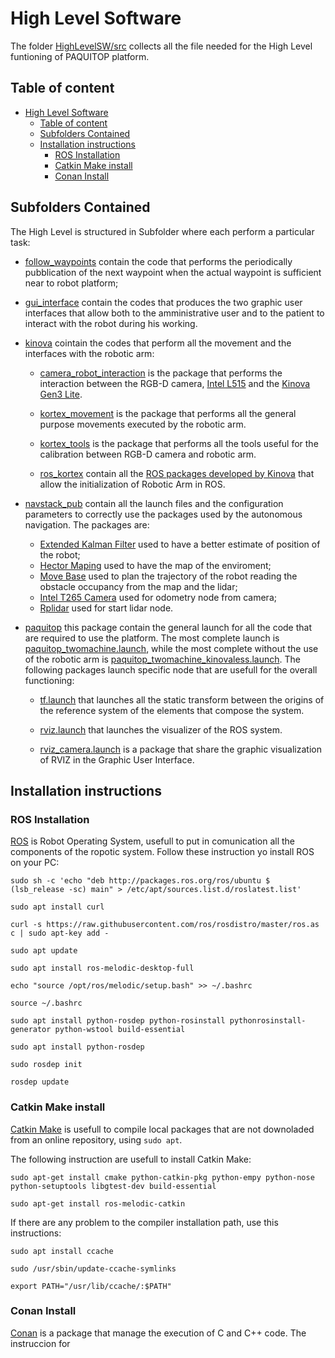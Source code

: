 # High Level Software

The folder [HighLevelSW/src](https://github.com/Seromedises/dot-paquitop/tree/main/HighLevelSW/src) collects all the file needed for the High Level funtioning of PAQUITOP platform.

## Table of content

- [High Level Software](#high-level-software)
  - [Table of content](#table-of-content)
  - [Subfolders Contained](#subfolders-contained)
  - [Installation instructions](#installation-instructions)
    - [ROS Installation](#ros-installation)
    - [Catkin Make install](#catkin-make-install)
    - [Conan Install](#conan-install)

## Subfolders Contained

The High Level is structured in Subfolder where each perform a particular task:

- [follow_waypoints](src/follow_waypoints) contain the code that performs the periodically pubblication of the next waypoint when the actual waypoint is sufficient near to robot platform;
- [gui_interface](src/gui_interface) contain the codes that produces the two graphic user interfaces that allow both to the amministrative user and to the patient to interact with the robot during his working.
- [kinova](src/kinova) cointain the codes that perform all the movement and the interfaces with the robotic arm:

  - [camera_robot_interaction](src/kinova/camera_robot_interaction/) is the package that performs the interaction between the RGB-D camera, [Intel L515](https://www.intelrealsense.com/lidar-camera-l515/) and the [Kinova Gen3 Lite](https://www.kinovarobotics.com/product/gen3-lite-robots).

  - [kortex_movement](src/kinova/kortex_movement/) is the package that performs all the general purpose movements executed by the robotic arm.

  - [kortex_tools](src/kinova/kortex_tools/) is the package that performs all the tools useful for the calibration between RGB-D camera and robotic arm.
  
  - [ros_kortex](src/kinova/ros_kortex/) contain all the [ROS packages developed by Kinova](https://github.com/Kinovarobotics/ros_kortex) that allow the initialization of Robotic Arm in ROS.

- [navstack_pub](src/navstack_pub) contain all the launch files and the configuration parameters to correctly use the packages used by the autonomous navigation. The packages are:
  - [Extended Kalman Filter](http://wiki.ros.org/robot_pose_ekf) used to have a better estimate of position of the robot;
  - [Hector Maping](http://wiki.ros.org/hector_mapping) used to have the map of the enviroment;
  - [Move Base](http://wiki.ros.org/move_base) used to plan the trajectory of the robot reading the obstacle occupancy from the map and the lidar;
  - [Intel T265 Camera](http://wiki.ros.org/realsense2_camera) used for odometry node from camera;
  - [Rplidar](http://wiki.ros.org/rplidar) used for start lidar node.

- [paquitop](src/paquitop) this package contain the general launch for all the code that are required to use the platform. The most complete launch is [paquitop_twomachine.launch](src/paquitop/launch/paquitop_twomachine.launch), while the most complete without the use of the robotic arm is [paquitop_twomachine_kinovaless.launch](src/paquitop/launch/paquitop_twomachine_kinovaless.launch). The following packages launch specific node that are usefull for the overall functioning:

  - [tf.launch](src/paquitop/launch/tf.launch) that launches all the static transform between the origins of the reference system of the elements that compose the system.
  
  - [rviz.launch](src/paquitop/launch/rviz.launch) that launches the visualizer of the ROS system.
  
  - [rviz_camera.launch](src/paquitop/launch/rviz_camera.launch) is a package that share the graphic visualization of RVIZ in the Graphic User Interface.

## Installation instructions

### ROS Installation

[ROS](http://wiki.ros.org/) is Robot Operating System, usefull to put in comunication all the components of the ropotic system.
Follow these instruction yo install ROS on your PC:

```text
sudo sh -c 'echo "deb http://packages.ros.org/ros/ubuntu $ (lsb_release -sc) main" > /etc/apt/sources.list.d/roslatest.list'

sudo apt install curl

curl -s https://raw.githubusercontent.com/ros/rosdistro/master/ros.as c | sudo apt-key add -

sudo apt update

sudo apt install ros-melodic-desktop-full

echo "source /opt/ros/melodic/setup.bash" >> ~/.bashrc

source ~/.bashrc

sudo apt install python-rosdep python-rosinstall pythonrosinstall-generator python-wstool build-essential

sudo apt install python-rosdep

sudo rosdep init

rosdep update
```

### Catkin Make install

[Catkin Make](wiki.ros.org/catkin) is usefull to compile local packages that are not downoladed from an online repository, using  `sudo apt`.

The following instruction are usefull to install Catkin Make:

```text
sudo apt-get install cmake python-catkin-pkg python-empy python-nose python-setuptools libgtest-dev build-essential

sudo apt-get install ros-melodic-catkin
```

If there are any problem to the compiler installation path, use this instructions:

```text
sudo apt install ccache

sudo /usr/sbin/update-ccache-symlinks

export PATH="/usr/lib/ccache/:$PATH"
```

### Conan Install

[Conan](https://pypi.org/project/conan/) is a package that manage the execution of C and C++ code.
The instruccion for
